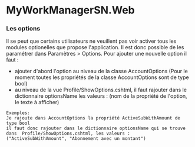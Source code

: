 # MyWorkManagerSN.Web


### Les options

Il se peut que certains utilisateurs ne veuillent pas voir activer tous les modules optionelles que propose l'application.
Il est donc possible de les paramétrer dans Paramètres > Options.
Pour ajouter une nouvelle option il faut : 
* ajouter d'abord l'option au niveau de la classe AccountOptions (Pour le moment toutes les propriétés de la classe AccountOptions sont de type bool)
* au niveau de la vue Profile/ShowOptions.cshtml, il faut rajouter dans le dictionnaire optionsName les valeurs : (nom de la propriété de l'option, le texte à afficher)
```
Exemples:
Je rajoute dans AccountOptions la propriété ActiveSubWithAmount de type bool
il faut donc rajouter dans le dictionnaire optionsName qui se trouve dans  Profile/ShowOptions.cshtml, les valeurs : ("ActiveSubWithAmount", "Abonnement avec un montant")
```
